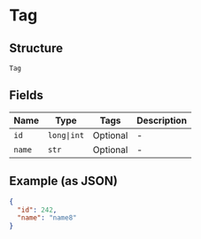 
# Tag

## Structure

`Tag`

## Fields

| Name | Type | Tags | Description |
|  --- | --- | --- | --- |
| `id` | `long\|int` | Optional | - |
| `name` | `str` | Optional | - |

## Example (as JSON)

```json
{
  "id": 242,
  "name": "name8"
}
```


